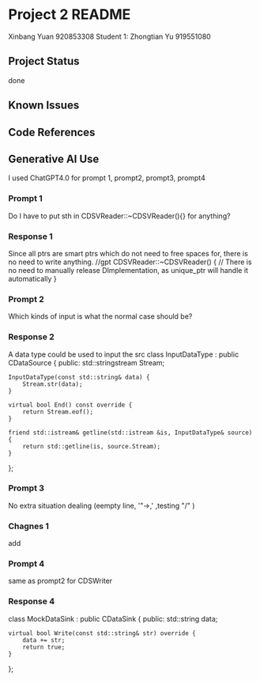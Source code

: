 # Project 2 README
Xinbang Yuan 920853308
Student 1: Zhongtian Yu 919551080

## Project Status
done
## Known Issues

## Code References

## Generative AI Use
I used ChatGPT4.0 for prompt 1, prompt2, prompt3, prompt4

### Prompt 1
Do I have to put sth in CDSVReader::~CDSVReader(){} for anything? 

### Response 1
Since all ptrs are smart ptrs which do not need to free spaces for, there is no need to write anything. 
//gpt
CDSVReader::~CDSVReader() {
// There is no need to manually release DImplementation, as unique_ptr will handle it automatically
}


### Prompt 2
Which kinds of input is what the normal case should be?

### Response 2
A data type could be used to input the src 
class InputDataType : public CDataSource {
public:
    std::stringstream Stream;

    InputDataType(const std::string& data) {
        Stream.str(data);
    }

    virtual bool End() const override {
        return Stream.eof();
    }

    friend std::istream& getline(std::istream &is, InputDataType& source) {
        return std::getline(is, source.Stream);
    }
};

### Prompt 3
No extra situation dealing (eempty line, '"->,' ,testing "/" )

### Chagnes 1
add

### Prompt 4
same as prompt2 for CDSWriter
### Response 4
class MockDataSink : public CDataSink {
public:
    std::string data;

    virtual bool Write(const std::string& str) override {
        data += str;
        return true;
    }
};
